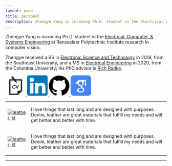 ```yaml
---
layout: page
title: personal
description: Zhengye Yang is incoming Ph.D. student in the Electrical Engineering at Rensselaer Polytechnic Institute; research in computer vision
---
```

Zhengye Yang is incoming Ph.D. student in the [Electrical, Computer, & Systems Engineering](https://www.ecse.rpi.edu) at Rensselaer Polytechnic Institute
research in computer vision.

Zhengye received a BS in [Electronic Science and Technology](https://electronic.seu.edu.cn/dz_en/)
in 2018, from the
Southeast University, and a
MS in [Electrical Engineering](https://www.ee.columbia.edu) in 2020, from the
Columbia Univeristy; his PhD advisor is
[Rich Radke](https://www.ecse.rpi.edu/~rjradke/index.htm).


<a href="{{ BASE_PATH }}/zhengye_cv_2_1.pdf">
<img border="0" alt="CV" src="high_res_icon/cv-icon.png" width="64" height="64">
</a>
<a href="https://www.linkedin.com/in/zhengye-yang/">
<img border="0" alt="LinkedIn" src="high_res_icon/linkedin-icon.png" width="64" height="64">
</a>
<a href="https://github.com/zylearncoding">
<img border="0" alt="Github" src="high_res_icon/github-icon.png" width="64" height="64">
</a>
<a href="https://scholar.google.com/citations?user=PGbaGDsAAAAJ&hl=en">
<img border="0" alt="GoogleScholar" src="high_res_icon/googlescholar-icon.png" width="64" height="64">
</a>


<table class="wide">
<tr>
  <td class="left">
    <a href="../pics/zhengye.png">
            <img src="../publpics/leather_jkt.jpg"
                  title="leather jkt" alt="leather jkt"/></a>
  </td>
  <td class="right">
    <p >
        I love things that last long and are designed with purposes. Denim, leather are great materials that fulfill my needs and will get better and better with time.
    </p>
  </td>
</tr>
<tr>
  <td class="left">
    <a href="../pics/zhengye.png">
            <img src="../publpics/leather_jkt.jpg"
                  title="leather jkt" alt="leather jkt"/></a>
  </td>
  <td class="right">
    <p >
        I love things that last long and are designed with purposes. Denim, leather are great materials that fulfill my needs and will get better and better with time.
    </p>
  </td>
</tr>
</table>





---


